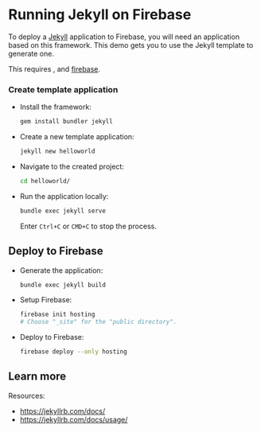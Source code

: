 # Running Jekyll on Firebase

To deploy a [Jekyll](https://jekyllrb.com/) application to Firebase, you will need an application
based on this framework. This demo gets you to use the Jekyll template to generate one. 

This requires , and [firebase](https://cloud.google.com/firestore/docs/client/get-firebase).


### Create template application


* Install the framework:

    ```bash
    gem install bundler jekyll
    ```

* Create a new template application:

    ```bash
    jekyll new helloworld
    ```




* Navigate to the created project:

    ```bash
    cd helloworld/
    ```

* Run the application locally:

    ```bash
    bundle exec jekyll serve
    ```

    

    Enter `Ctrl+C` or `CMD+C` to stop the process.




## Deploy to Firebase

* Generate the application: 

    ```bash
    bundle exec jekyll build
    ```

* Setup Firebase: 

    ```bash
    firebase init hosting
    # Choose "_site" for the "public directory".
    ```

* Deploy to Firebase: 

    ```bash
    firebase deploy --only hosting
    ```



## Learn more

Resources: 

- https://jekyllrb.com/docs/
- https://jekyllrb.com/docs/usage/
